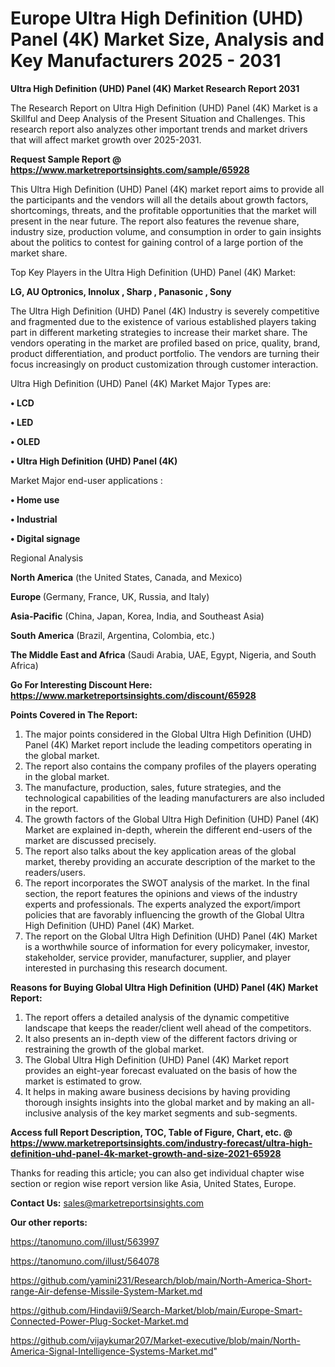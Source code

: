 # Europe Ultra High Definition (UHD) Panel (4K) Market Size, Analysis and Key Manufacturers 2025 - 2031

<strong>Ultra High Definition (UHD) Panel (4K) Market Research Report 2031</strong>

The Research Report on Ultra High Definition (UHD) Panel (4K) Market is a Skillful and Deep Analysis of the Present Situation and Challenges. This research report also analyzes other important trends and market drivers that will affect market growth over 2025-2031.

<strong>Request Sample Report @ <a href=https://www.marketreportsinsights.com/sample/65928>https://www.marketreportsinsights.com/sample/65928</a></strong>

This Ultra High Definition (UHD) Panel (4K) market report aims to provide all the participants and the vendors will all the details about growth factors, shortcomings, threats, and the profitable opportunities that the market will present in the near future. The report also features the revenue share, industry size, production volume, and consumption in order to gain insights about the politics to contest for gaining control of a large portion of the market share.

Top Key Players in the Ultra High Definition (UHD) Panel (4K) Market:

<strong>LG, AU Optronics, Innolux , Sharp , Panasonic , Sony </strong>

The Ultra High Definition (UHD) Panel (4K) Industry is severely competitive and fragmented due to the existence of various established players taking part in different marketing strategies to increase their market share. The vendors operating in the market are profiled based on price, quality, brand, product differentiation, and product portfolio. The vendors are turning their focus increasingly on product customization through customer interaction.

Ultra High Definition (UHD) Panel (4K) Market Major Types are:

<strong>• LCD

• LED

• OLED

• Ultra High Definition (UHD) Panel (4K)</strong>

Market Major end-user applications :

<strong>• Home use

• Industrial

• Digital signage</strong>

Regional Analysis

</u><strong><b>North America</b></strong> (the United States, Canada, and Mexico)

<strong><b>Europe </b></strong>(Germany, France, UK, Russia, and Italy)

<strong><b>Asia-Pacific</b></strong> (China, Japan, Korea, India, and Southeast Asia)

<strong><b>South America</b></strong> (Brazil, Argentina, Colombia, etc.)

<strong><b>The Middle East and Africa</b></strong> (Saudi Arabia, UAE, Egypt, Nigeria, and South Africa)

<strong>Go For Interesting Discount Here: <a href=https://www.marketreportsinsights.com/discount/65928>https://www.marketreportsinsights.com/discount/65928</a></strong>

<strong>Points Covered in The Report:</strong>
<ol>
  <li>The major points considered in the Global Ultra High Definition (UHD) Panel (4K) Market report include the leading competitors operating in the global market.</li>
  <li>The report also contains the company profiles of the players operating in the global market.</li>
  <li>The manufacture, production, sales, future strategies, and the technological capabilities of the leading manufacturers are also included in the report.</li>
  <li>The growth factors of the Global Ultra High Definition (UHD) Panel (4K) Market are explained in-depth, wherein the different end-users of the market are discussed precisely.</li>
  <li>The report also talks about the key application areas of the global market, thereby providing an accurate description of the market to the readers/users.</li>
  <li>The report incorporates the SWOT analysis of the market. In the final section, the report features the opinions and views of the industry experts and professionals. The experts analyzed the export/import policies that are favorably influencing the growth of the Global Ultra High Definition (UHD) Panel (4K) Market.</li>
  <li>The report on the Global Ultra High Definition (UHD) Panel (4K) Market is a worthwhile source of information for every policymaker, investor, stakeholder, service provider, manufacturer, supplier, and player interested in purchasing this research document.</li>
</ol>
<strong>Reasons for Buying Global Ultra High Definition (UHD) Panel (4K) Market Report:</strong>

<ol>
  <li>The report offers a detailed analysis of the dynamic competitive landscape that keeps the reader/client well ahead of the competitors.</li>
  <li>It also presents an in-depth view of the different factors driving or restraining the growth of the global market.</li>
  <li>The Global Ultra High Definition (UHD) Panel (4K) Market report provides an eight-year forecast evaluated on the basis of how the market is estimated to grow.</li>
  <li>It helps in making aware business decisions by having providing thorough insights insights into the global market and by making an all-inclusive analysis of the key market segments and sub-segments.</li>
</ol>
<strong>Access full Report Description, TOC, Table of Figure, Chart, etc. @ <a href=https://www.marketreportsinsights.com/industry-forecast/ultra-high-definition-uhd-panel-4k-market-growth-and-size-2021-65928>https://www.marketreportsinsights.com/industry-forecast/ultra-high-definition-uhd-panel-4k-market-growth-and-size-2021-65928</a></strong>


Thanks for reading this article; you can also get individual chapter wise section or region wise report version like Asia, United States, Europe.

<strong>Contact Us:</strong>
sales@marketreportsinsights.com

<strong>Our other reports:</strong>

<a href=https://tanomuno.com/illust/563997>https://tanomuno.com/illust/563997</a>

<a href=https://tanomuno.com/illust/564078>https://tanomuno.com/illust/564078</a>

<a href=https://github.com/yamini231/Research/blob/main/North-America-Short-range-Air-defense-Missile-System-Market.md>https://github.com/yamini231/Research/blob/main/North-America-Short-range-Air-defense-Missile-System-Market.md</a>

<a href=https://github.com/Hindavii9/Search-Market/blob/main/Europe-Smart-Connected-Power-Plug-Socket-Market.md>https://github.com/Hindavii9/Search-Market/blob/main/Europe-Smart-Connected-Power-Plug-Socket-Market.md</a>

<a href=https://github.com/vijaykumar207/Market-executive/blob/main/North-America-Signal-Intelligence-Systems-Market.md>https://github.com/vijaykumar207/Market-executive/blob/main/North-America-Signal-Intelligence-Systems-Market.md</a>"
